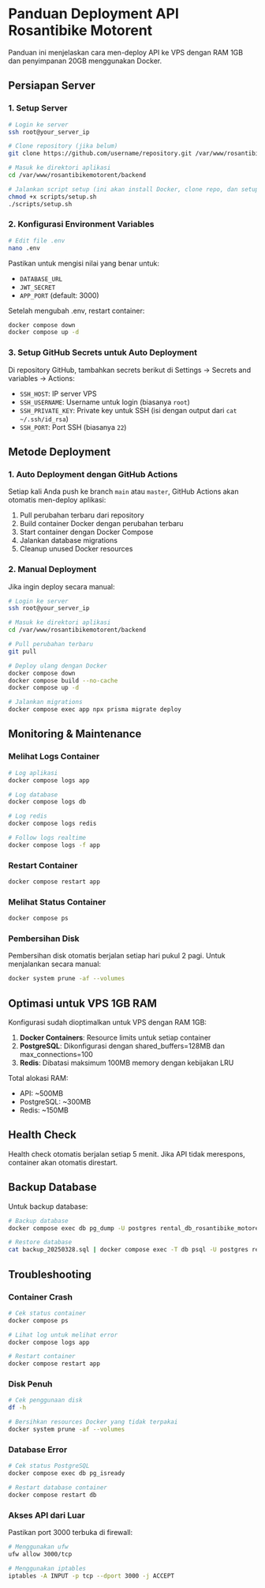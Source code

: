 # Panduan Deployment API Rosantibike Motorent

Panduan ini menjelaskan cara men-deploy API ke VPS dengan RAM 1GB dan penyimpanan 20GB menggunakan Docker.

## Persiapan Server

### 1. Setup Server

```bash
# Login ke server
ssh root@your_server_ip

# Clone repository (jika belum)
git clone https://github.com/username/repository.git /var/www/rosantibikemotorent/backend

# Masuk ke direktori aplikasi
cd /var/www/rosantibikemotorent/backend

# Jalankan script setup (ini akan install Docker, clone repo, dan setup container)
chmod +x scripts/setup.sh
./scripts/setup.sh
```

### 2. Konfigurasi Environment Variables

```bash
# Edit file .env
nano .env
```

Pastikan untuk mengisi nilai yang benar untuk:
- `DATABASE_URL`
- `JWT_SECRET`
- `APP_PORT` (default: 3000)

Setelah mengubah .env, restart container:

```bash
docker compose down
docker compose up -d
```

### 3. Setup GitHub Secrets untuk Auto Deployment

Di repository GitHub, tambahkan secrets berikut di Settings -> Secrets and variables -> Actions:

- `SSH_HOST`: IP server VPS
- `SSH_USERNAME`: Username untuk login (biasanya `root`)
- `SSH_PRIVATE_KEY`: Private key untuk SSH (isi dengan output dari `cat ~/.ssh/id_rsa`)
- `SSH_PORT`: Port SSH (biasanya `22`)

## Metode Deployment

### 1. Auto Deployment dengan GitHub Actions

Setiap kali Anda push ke branch `main` atau `master`, GitHub Actions akan otomatis men-deploy aplikasi:

1. Pull perubahan terbaru dari repository
2. Build container Docker dengan perubahan terbaru
3. Start container dengan Docker Compose
4. Jalankan database migrations
5. Cleanup unused Docker resources

### 2. Manual Deployment

Jika ingin deploy secara manual:

```bash
# Login ke server
ssh root@your_server_ip

# Masuk ke direktori aplikasi
cd /var/www/rosantibikemotorent/backend

# Pull perubahan terbaru
git pull

# Deploy ulang dengan Docker
docker compose down
docker compose build --no-cache
docker compose up -d

# Jalankan migrations
docker compose exec app npx prisma migrate deploy
```

## Monitoring & Maintenance

### Melihat Logs Container

```bash
# Log aplikasi
docker compose logs app

# Log database
docker compose logs db

# Log redis
docker compose logs redis

# Follow logs realtime
docker compose logs -f app
```

### Restart Container

```bash
docker compose restart app
```

### Melihat Status Container

```bash
docker compose ps
```

### Pembersihan Disk

Pembersihan disk otomatis berjalan setiap hari pukul 2 pagi. Untuk menjalankan secara manual:

```bash
docker system prune -af --volumes
```

## Optimasi untuk VPS 1GB RAM

Konfigurasi sudah dioptimalkan untuk VPS dengan RAM 1GB:

1. **Docker Containers**: Resource limits untuk setiap container
2. **PostgreSQL**: Dikonfigurasi dengan shared_buffers=128MB dan max_connections=100
3. **Redis**: Dibatasi maksimum 100MB memory dengan kebijakan LRU

Total alokasi RAM:
- API: ~500MB
- PostgreSQL: ~300MB
- Redis: ~150MB

## Health Check

Health check otomatis berjalan setiap 5 menit. Jika API tidak merespons, container akan otomatis direstart.

## Backup Database

Untuk backup database:

```bash
# Backup database
docker compose exec db pg_dump -U postgres rental_db_rosantibike_motorent > backup_$(date +%Y%m%d).sql

# Restore database
cat backup_20250328.sql | docker compose exec -T db psql -U postgres rental_db_rosantibike_motorent
```

## Troubleshooting

### Container Crash

```bash
# Cek status container
docker compose ps

# Lihat log untuk melihat error
docker compose logs app

# Restart container
docker compose restart app
```

### Disk Penuh

```bash
# Cek penggunaan disk
df -h

# Bersihkan resources Docker yang tidak terpakai
docker system prune -af --volumes
```

### Database Error

```bash
# Cek status PostgreSQL
docker compose exec db pg_isready

# Restart database container
docker compose restart db
```

### Akses API dari Luar

Pastikan port 3000 terbuka di firewall:

```bash
# Menggunakan ufw
ufw allow 3000/tcp

# Menggunakan iptables
iptables -A INPUT -p tcp --dport 3000 -j ACCEPT
``` 